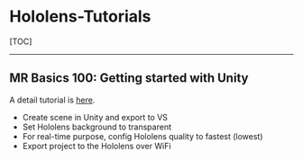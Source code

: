 # Hololens-Tutorials

[TOC]

***

## MR Basics 100: Getting started with Unity

A detail tutorial is [here](https://docs.microsoft.com/en-us/windows/mixed-reality/holograms-100).

- Create scene in Unity and export to VS
- Set Hololens background to transparent
- For real-time purpose, config Hololens quality to fastest (lowest)
- Export project to the Hololens over WiFi

